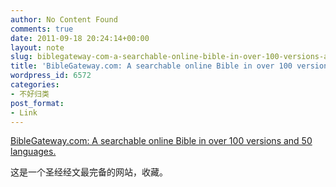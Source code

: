 ```yaml
---
author: No Content Found
comments: true
date: 2011-09-18 20:24:14+00:00
layout: note
slug: biblegateway-com-a-searchable-online-bible-in-over-100-versions-and-50-languages
title: 'BibleGateway.com: A searchable online Bible in over 100 versions and 50 languages.'
wordpress_id: 6572
categories:
- 不好归类
post_format:
- Link
---
```


[BibleGateway.com: A searchable online Bible in over 100 versions and 50 languages.](http://www.biblegateway.com/)

这是一个圣经经文最完备的网站，收藏。
